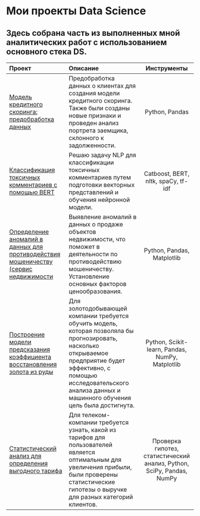 # Мои проекты Data Science

## Здесь собрана часть из выполненных мной аналитических работ с использованием основного стека DS.

| Проект | Описание | Инструменты |
| :-------------------- | :--------------------- |:---------------------------:|
| [Модель кредитного скоринга: предобработка данных](https://github.com/PavelSap/Sapunov_DS/tree/main/%D1%81redit_scoring_model_data_preprocessing)  | Предобработка данных о клиентах для создания модели кредитного скоринга. Также были созданы новые признаки и проведен анализ портрета заемщика, склонного к задолженности.| Python, Pandas |
| [Классификация токсичных комментариев с помощью BERT](https://github.com/PavelSap/Sapunov_DS/tree/main/NLP_toxic_comments_project)  | Решаю задачу NLP для классификации токсичных комментариев путем подготовки векторных представлений и обучения нейронной модели. | Catboost, BERT, nltk, spaCy, tf-idf |
| [Определение аномалий в данных для противодействия мошеничеству (сервис недвижимости](https://github.com/PavelSap/Sapunov_DS/tree/main/%D1%81redit_scoring_model_data_preprocessing)  | Выявление аномалий в данных о продаже объектов недвижимости, что поможет в деятельности по противодействию мошеничеству. Установление основных факторов ценообразования. | Python, Pandas, Matplotlib |
| [Построение модели предсказания коэффициента восстановления золота из руды](https://github.com/PavelSap/Sapunov_DS/tree/main/gold_recovery_project) | Для золотодобывающей компании требуется обучить модель, которая позволяла бы прогнозировать, насколько открываемое предприятие будет эффективно, с помощью исследовательского анализа данных и машинного обучения цель была достигнута. | Python, Scikit-learn, Pandas, NumPy, Matplotlib|
| [Статистический анализ для определения выгодного тарифа](https://github.com/PavelSap/Sapunov_DS/tree/main/stats_tariffs_project) | Для телеком-компании требуется узнать, какой из тарифов для пользователей является оптимальным для увеличения прибыли, были проверены статистические гипотезы о выручке для разных категорий клиентов. | Проверка гипотез, статистический анализ, Python, SciPy, Pandas, NumPy |
